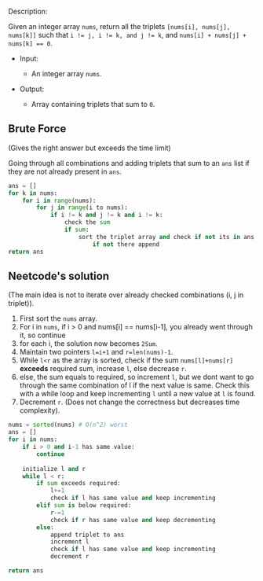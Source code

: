 Description:

Given an integer array `nums`, return all the triplets `[nums[i], nums[j], nums[k]]` such that `i != j, i != k, and j != k`, and `nums[i] + nums[j] + nums[k] == 0`.

- Input:
    - An integer array `nums`.

- Output:
    - Array containing triplets that sum to `0`.

## Brute Force
(Gives the right answer but exceeds the time limit)

Going through all combinations and adding triplets that sum to an `ans` list if they are not already present in `ans`.

```python
ans = []
for k in nums:
    for i in range(nums):
        for j in range(i to nums):
            if i != k and j != k and i != k:
                check the sum
                if sum:
                    sort the triplet array and check if not its in ans
                        if not there append
return ans
```

## Neetcode's solution
(The main idea is not to iterate over already checked combinations (i, j in triplet)).
1. First sort the `nums` array.
2. For i in `nums`, if i > 0 and nums[i] == nums[i-1], you already went through it, so continue
3. for each i, the solution now becomes `2Sum`.
4. Maintain two pointers `l=i+1` and `r=len(nums)-1`.
5. While `l<r` as the array is sorted, check if the sum `nums[l]+nums[r]` **exceeds** required sum, increase `l`, else decrease `r`.
6. else, the sum equals to required, so increment `l`, but we dont want to go through the same combination of l if the next value is same. Check this with a while loop and keep incrementing `l` until a new value at `l` is found.
7. Decrement `r`. (Does not change the correctness but decreases time complexity).

```python
nums = sorted(nums) # O(n^2) worst
ans = []
for i in nums:
    if i > 0 and i-1 has same value:
        continue
    
    initialize l and r
    while l < r:
        if sum exceeds required:
            l+=1
            check if l has same value and keep incrementing
        elif sum is below required:
            r-=1
            check if r has same value and keep decrementing
        else:
            append triplet to ans
            increment l
            check if l has same value and keep incrementing
            decrement r

return ans
```
